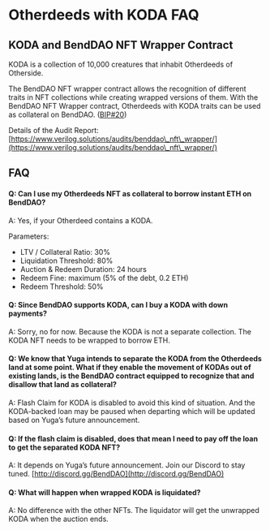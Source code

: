 # Otherdeeds with KODA FAQ

## KODA and BendDAO NFT Wrapper Contract

KODA is a collection of 10,000 creatures that inhabit Otherdeeds of Otherside.

The BendDAO NFT wrapper contract allows the recognition of different traits in NFT collections while creating wrapped versions of them. With the BendDAO NFT Wrapper contract, Otherdeeds with KODA traits can be used as collateral on BendDAO. ([BIP#20](https://snapshot.org/#/benddao.eth/proposal/0xcc2ef1acd927a78f6ca2bfc93b05eaf015ce3c2ce07707910d8a4e9416c4c521))

Details of the Audit Report: [https://www.verilog.solutions/audits/benddao\_nft\_wrapper/](https://www.verilog.solutions/audits/benddao\_nft\_wrapper/)

## FAQ

#### Q: Can I use my Otherdeeds NFT as collateral to borrow instant ETH on BendDAO?

A: Yes, if your Otherdeed contains a KODA.

Parameters:

* LTV / Collateral Ratio: 30%
* Liquidation Threshold: 80%
* Auction & Redeem Duration: 24 hours
* Redeem Fine: maximum (5% of the debt, 0.2 ETH)
* Redeem Threshold: 50%

#### Q: Since BendDAO supports KODA, can I buy a KODA with down payments?

A: Sorry, no for now. Because the KODA is not a separate collection. The KODA NFT needs to be wrapped to borrow ETH.

#### Q: We know that Yuga intends to separate the KODA from the Otherdeeds land at some point. What if they enable the movement of KODAs out of existing lands, is the BendDAO contract equipped to recognize that and disallow that land as collateral?

A: Flash Claim for KODA is disabled to avoid this kind of situation. And the KODA-backed loan may be paused when departing which will be updated based on Yuga’s future announcement.

#### Q: If the flash claim is disabled, does that mean I need to pay off the loan to get the separated KODA NFT?

A: It depends on Yuga’s future announcement. Join our Discord to stay tuned. [http://discord.gg/BendDAO](http://discord.gg/BendDAO)

#### Q: What will happen when wrapped KODA is liquidated?

A: No difference with the other NFTs. The liquidator will get the unwrapped KODA when the auction ends.
